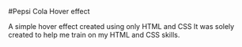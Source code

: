 #Pepsi Cola Hover effect

A simple hover effect created using only HTML and CSS It was solely created to help me train on my HTML and CSS skills.
